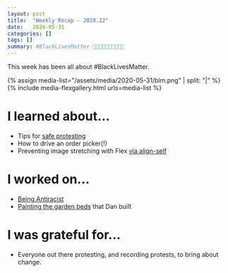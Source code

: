 ```yaml
---
layout: post
title:  "Weekly Recap - 2020.22"
date:   2020-05-31
categories: []
tags: []
summary: #BlackLivesMatter ✊🏿✊🏾✊🏽✊🏼✊🏻
---
```

This week has been all about #BlackLivesMatter.

{% assign media-list="/assets/media/2020-05-31/blm.png" | split: "|" %}
{% include media-flexgallery.html urls=media-list %}

# I learned about... #
- Tips for [safe protesting](/assets/media/2020-05-31/aoc-protesting.png)
- How to drive an order picker(!)
- Preventing image stretching with Flex [via align-self](https://techstacker.com/how-to-prevent-image-stretching-with-flexbox/)

# I worked on... #
- [Being Antiracist](https://www.ibramxkendi.com/how-to-be-an-antiracist-1)
- [Painting the garden beds](/assets/media/2020-05-31/gardenbeds.jpg) that Dan built

# I was grateful for... #
- Everyone out there protesting, and recording protests, to bring about change.
